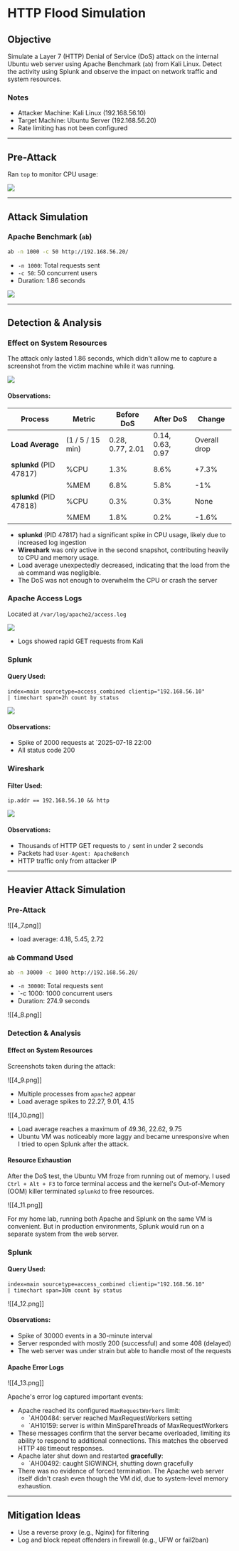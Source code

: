 # HTTP Flood Simulation
## Objective
Simulate a Layer 7 (HTTP) Denial of Service (DoS) attack on the internal Ubuntu web server using Apache Benchmark (`ab`) from Kali Linux. Detect the activity using Splunk and observe the impact on network traffic and system resources.

### Notes
- Attacker Machine: Kali Linux (192.168.56.10)   
- Target Machine: Ubuntu Server (192.168.56.20) 
- Rate limiting has not been configured

___
## Pre-Attack
Ran `top` to monitor CPU usage:

![](screenshots/4_1.png)

___
## Attack Simulation

### Apache Benchmark (`ab`)
```bash
ab -n 1000 -c 50 http://192.168.56.20/
````
- `-n 1000`: Total requests sent
- `-c 50`: 50 concurrent users
- Duration: 1.86 seconds

![](screenshots/4_2.png)

---

## Detection & Analysis    
### Effect on System Resources
The attack only lasted 1.86 seconds, which didn't allow me to capture a screenshot from the victim machine while it was running. 

![](screenshots/4_3.png)
#### Observations:
| Process                 | Metric           | Before DoS       | After DoS        | Change       |
| ----------------------- | ---------------- | ---------------- | ---------------- | ------------ |
| **Load Average**        | (1 / 5 / 15 min) | 0.28, 0.77, 2.01 | 0.14, 0.63, 0.97 | Overall drop |
| **splunkd** (PID 47817) | %CPU             | 1.3%             | 8.6%             | +7.3%        |
|                         | %MEM             | 6.8%             | 5.8%             | -1%          |
| **splunkd** (PID 47818) | %CPU             | 0.3%             | 0.3%             | None         |
|                         | %MEM             | 1.8%             | 0.2%             | -1.6%        |

- **splunkd** (PID 47817) had a significant spike in CPU usage, likely due to increased log ingestion
- **Wireshark** was only active in the second snapshot, contributing heavily to CPU and memory usage.
- Load average unexpectedly decreased, indicating that the load from the `ab` command was negligible.
- The DoS was not enough to overwhelm the CPU or crash the server

### Apache Access Logs
Located at `/var/log/apache2/access.log`

![](screenshots/4_4.png)
- Logs showed rapid GET requests from Kali

### Splunk 
#### Query Used:
```
index=main sourcetype=access_combined clientip="192.168.56.10"
| timechart span=2h count by status
```

![](screenshots/4_5.png)
#### Observations:
- Spike of 2000 requests at `2025-07-18 22:00
- All status code 200

### Wireshark

#### Filter Used:

```
ip.addr == 192.168.56.10 && http
```

![](screenshots/4_6.png)

#### Observations:
- Thousands of HTTP GET requests to `/` sent in under 2 seconds
- Packets had `User-Agent: ApacheBench`
- HTTP traffic only from attacker IP

___
## Heavier Attack Simulation
### Pre-Attack

![[4_7.png]]
- load average: 4.18, 5.45, 2.72

### `ab` Command Used
```bash
ab -n 30000 -c 1000 http://192.168.56.20/
````
- `-n 30000`: Total requests sent
- `-c 1000: 1000 concurrent users
- Duration: 274.9 seconds

![[4_8.png]]

### Detection & Analysis
#### Effect on System Resources
Screenshots taken during the attack:

![[4_9.png]]
- Multiple processes from `apache2` appear
- Load average spikes to 22.27, 9.01, 4.15

![[4_10.png]]
- Load average reaches a maximum of 49.36, 22.62, 9.75
- Ubuntu VM was noticeably more laggy and became unresponsive when I tried to open Splunk after the attack.

#### Resource Exhaustion 
After the DoS test, the Ubuntu VM froze from running out of memory. I used `Ctrl + Alt + F3` to force terminal access and the kernel's Out-of-Memory (OOM) killer terminated `splunkd` to free resources.

![[4_11.png]]

For my home lab, running both Apache and Splunk on the same VM is convenient. But in production environments, Splunk would run on a separate system from the web server.

### Splunk
#### Query Used:
```
index=main sourcetype=access_combined clientip="192.168.56.10"
| timechart span=30m count by status
```

![[4_12.png]]
#### Observations:
- Spike of 30000 events in a 30-minute interval 
- Server responded with mostly 200 (successful) and some 408 (delayed) 
- The web server was under strain but able to handle most of the requests

#### Apache Error Logs

![[4_13.png]]

Apache's error log captured important events:
- Apache reached its configured `MaxRequestWorkers` limit:
	- `AH00484: server reached MaxRequestWorkers setting
	- `AH10159: server is within MinSpareThreads of MaxRequestWorkers
- These messages confirm that the server became overloaded, limiting its ability to respond to additional connections. This matches the observed HTTP `408` timeout responses.
- Apache later shut down and restarted **gracefully**:
	- `AH00492: caught SIGWINCH, shutting down gracefully
- There was no evidence of forced termination. The Apache web server itself didn't crash even though the VM did, due to system-level memory exhaustion.

---
## Mitigation Ideas
- Use a reverse proxy (e.g., Nginx) for filtering
- Log and block repeat offenders in firewall (e.g., UFW or fail2ban)
